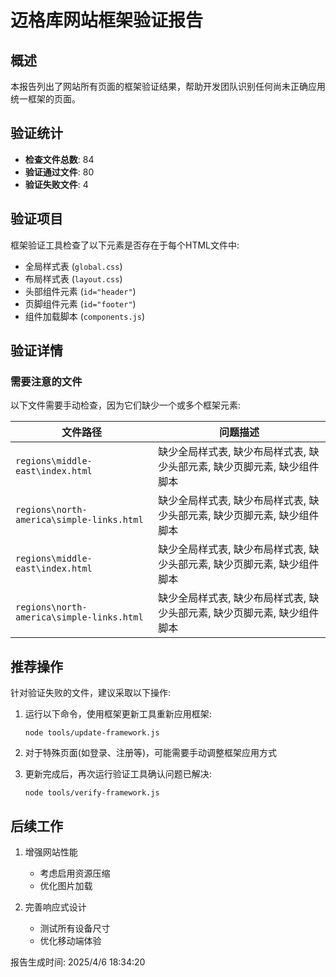 # 迈格库网站框架验证报告

## 概述

本报告列出了网站所有页面的框架验证结果，帮助开发团队识别任何尚未正确应用统一框架的页面。

## 验证统计

- **检查文件总数**: 84
- **验证通过文件**: 80
- **验证失败文件**: 4

## 验证项目

框架验证工具检查了以下元素是否存在于每个HTML文件中:

- 全局样式表 (`global.css`)
- 布局样式表 (`layout.css`)
- 头部组件元素 (`id="header"`)
- 页脚组件元素 (`id="footer"`)
- 组件加载脚本 (`components.js`)

## 验证详情

### 需要注意的文件

以下文件需要手动检查，因为它们缺少一个或多个框架元素:

| 文件路径 | 问题描述 |
|---------|---------|
| `regions\middle-east\index.html` | 缺少全局样式表, 缺少布局样式表, 缺少头部元素, 缺少页脚元素, 缺少组件脚本 |
| `regions\north-america\simple-links.html` | 缺少全局样式表, 缺少布局样式表, 缺少头部元素, 缺少页脚元素, 缺少组件脚本 |
| `regions\middle-east\index.html` | 缺少全局样式表, 缺少布局样式表, 缺少头部元素, 缺少页脚元素, 缺少组件脚本 |
| `regions\north-america\simple-links.html` | 缺少全局样式表, 缺少布局样式表, 缺少头部元素, 缺少页脚元素, 缺少组件脚本 |

## 推荐操作

针对验证失败的文件，建议采取以下操作:

1. 运行以下命令，使用框架更新工具重新应用框架:
   ```
   node tools/update-framework.js
   ```

2. 对于特殊页面(如登录、注册等)，可能需要手动调整框架应用方式

3. 更新完成后，再次运行验证工具确认问题已解决:
   ```
   node tools/verify-framework.js
   ```

## 后续工作

1. 增强网站性能
   - 考虑启用资源压缩
   - 优化图片加载

2. 完善响应式设计
   - 测试所有设备尺寸
   - 优化移动端体验

报告生成时间: 2025/4/6 18:34:20